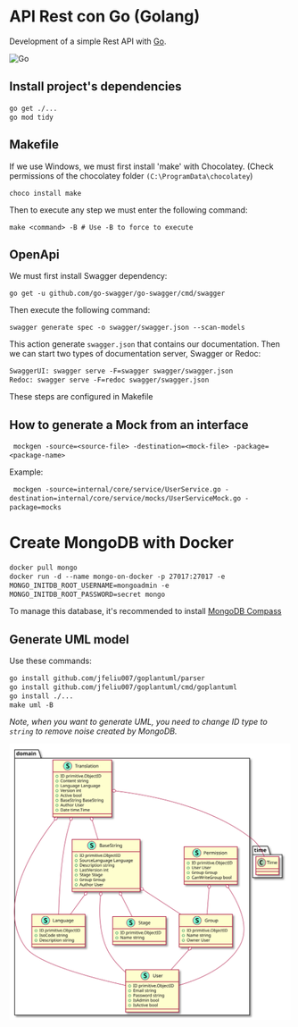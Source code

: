 # API Rest con Go (Golang)

Development of a simple Rest API with [Go](https://golang.org/).

![Go](https://img.shields.io/badge/Golang-1.17-blue.svg?logo=go&longCache=true&style=flat)

## Install project's dependencies

```shell
go get ./...
go mod tidy
```

## Makefile

If we use Windows, we must first install 'make' with Chocolatey. (Check permissions of the chocolatey
folder `(C:\ProgramData\chocolatey`)

```shell
choco install make
```

Then to execute any step we must enter the following command:

```shell
make <command> -B # Use -B to force to execute
```

## OpenApi

We must first install Swagger dependency:

```shell
go get -u github.com/go-swagger/go-swagger/cmd/swagger
```

Then execute the following command:

```shell
swagger generate spec -o swagger/swagger.json --scan-models
```

This action generate `swagger.json` that contains our documentation. Then we can start two types of documentation
server, Swagger or Redoc:

```shell
SwaggerUI: swagger serve -F=swagger swagger/swagger.json
Redoc: swagger serve -F=redoc swagger/swagger.json
```

These steps are configured in Makefile

## How to generate a Mock from an interface

```shell
 mockgen -source=<source-file> -destination=<mock-file> -package=<package-name>
```

Example:

```shell
 mockgen -source=internal/core/service/UserService.go -destination=internal/core/service/mocks/UserServiceMock.go -package=mocks
```

# Create MongoDB with Docker
```shell
docker pull mongo
docker run -d --name mongo-on-docker -p 27017:27017 -e MONGO_INITDB_ROOT_USERNAME=mongoadmin -e MONGO_INITDB_ROOT_PASSWORD=secret mongo
```

To manage this database, it's recommended to install [MongoDB Compass](https://www.mongodb.com/try/download/compass)

## Generate UML model

Use these commands:

```shell
go install github.com/jfeliu007/goplantuml/parser
go install github.com/jfeliu007/goplantuml/cmd/goplantuml
go install ./...
make uml -B
```
_Note, when you want to generate UML, you need to change ID type to `string` to remove noise created by MongoDB._

![Uml Diagram](assets/dist/UmlDiagram.svg)

